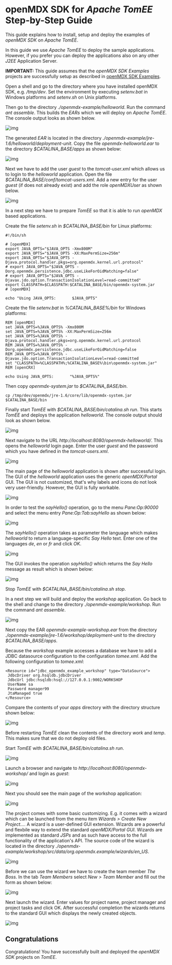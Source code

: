 # openMDX SDK for _Apache TomEE_ Step-by-Step Guide #

This guide explains how to install, setup and deploy the examples of _openMDX SDK_ on _Apache TomEE_.

In this guide we use _Apache TomEE_ to deploy the sample applications. However, if you prefer you can deploy the applications also on any other _J2EE_ Application Server.

__IMPORTANT:__ This guide assumes that the _openMDX SDK Examples_ projects are successfully setup as described in [openMDX SDK Examples](./Examples.md).

Open a shell and go to the directory where you have installed openMDX SDK, e.g. _/tmp/dev_. Set the environment by executing _setenv.bat_ in Windows platforms and _setenv.sh_ on Unix platforms.

Then go to the directory _./openmdx-example/helloworld_. Run the command _ant assemble_. This builds the _EARs_ which we will deploy on _Apache TomEE_. The console output looks as shown below.

![img](files/StepByStepTomEE/StepByStepTomcat.pic090.png)

The generated _EAR_ is located in the directory _./openmdx-example/jre-1.6/helloworld/deployment-unit_. Copy the file _openmdx-helloworld.ear_ to the directory _$CATALINA_BASE/apps_ as shown below:

![img](files/StepByStepTomEE/StepByStepTomcat.pic100.png)

Next we have to add the user _guest_ to the _tomcat-user.xml_ which allows us to login to the _helloworld_ application. Open the file _$CATALINA_BASE/conf/tomcat-users.xml_. Add a new entry for the user _guest_ (if does not already exist) and add the role _openMDXUser_ as shown below.

![img](files/StepByStepTomEE/StepByStepTomcat.pic120.png)

In a next step we have to prepare _TomEE_ so that it is able to run _openMDX_ based applications.

Create the file _setenv.sh_ in _$CATALINA_BASE/bin_ for Linux platforms:

~~~~~~
#!/bin/sh

# [openMDX]
export JAVA_OPTS="$JAVA_OPTS -Xmx800M"
export JAVA_OPTS="$JAVA_OPTS -XX:MaxPermSize=256m"
export JAVA_OPTS="$JAVA_OPTS -Djava.protocol.handler.pkgs=org.openmdx.kernel.url.protocol"
# export JAVA_OPTS="$JAVA_OPTS -Dorg.openmdx.persistence.jdbc.useLikeForOidMatching=false"
# export JAVA_OPTS="$JAVA_OPTS -Djavax.jdo.option.TransactionIsolationLevel=read-committed"
export CLASSPATH=$CLASSPATH:$CATALINA_BASE/bin/openmdx-system.jar
# [openMDX]

echo "Using JAVA_OPTS:       $JAVA_OPTS"
~~~~~~

Create the file _setenv.bat_ in _%CATALINA_BASE%/bin_ for Windows platforms:

~~~~~~
REM [openMDX]
set JAVA_OPTS=%JAVA_OPTS% -Xmx800M 
set JAVA_OPTS=%JAVA_OPTS% -XX:MaxPermSize=256m
set JAVA_OPTS=%JAVA_OPTS% -Djava.protocol.handler.pkgs=org.openmdx.kernel.url.protocol
REM JAVA_OPTS=%JAVA_OPTS% -Dorg.openmdx.persistence.jdbc.useLikeForOidMatching=false
REM JAVA_OPTS=%JAVA_OPTS% -Djavax.jdo.option.TransactionIsolationLevel=read-committed
set "CLASSPATH=%CLASSPATH%;%CATALINA_BASE%\bin\openmdx-system.jar"
REM [openCRX]

echo Using JAVA_OPTS:       "%JAVA_OPTS%"
~~~~~~

Then copy _openmdx-system.jar_ to _$CATALINA_BASE/bin_.

~~~~~~
cp /tmp/dev/openmdx/jre-1.6/core/lib/openmdx-system.jar $CATALINA_BASE/bin
~~~~~~

Finally start _TomEE_ with _$CATALINA_BASE/bin/catalina.sh run_. This starts _TomEE_ and deploys the application _helloworld_. The console output should look as shown below.

![img](files/StepByStepTomEE/StepByStepTomcat.pic130.png)

Next navigate to the URL _http://localhost:8080/openmdx-helloworld/_. This opens the _helloworld_ login page. Enter the user _guest_ and the password which you have defined in the _tomcat-users.xml_.

![img](files/StepByStepTomEE/StepByStepTomcat.pic140.png)

The main page of the _helloworld_ application is shown after successful login. The GUI of the _helloworld_ application uses the generic _openMDX/Portal_ GUI. The GUI is not customized, that's why labels and icons do not look very user-friendly. However, the GUI is fully workable.

![img](files/StepByStepTomEE/StepByStepTomcat.pic150.png)

In order to test the _sayHello()_ operation, go to the menu _Pane:Op:90000_ and select the menu entry _Pane:Op:Tab:sayHello_ as shown below:

![img](files/StepByStepTomEE/StepByStepTomcat.pic160.png)

The _sayHello()_ operation takes as parameter the language which makes _helloworld_ to return a language-specific _Say Hello_ text. Enter one of the languages _de_, _en_ or _fr_ and click _OK_.

![img](files/StepByStepTomEE/StepByStepTomcat.pic170.png)

The GUI invokes the operation _sayHello()_ which returns the _Say Hello_ message as result which is shown below:

![img](files/StepByStepTomEE/StepByStepTomcat.pic180.png)

Stop _TomEE_ with _$CATALINA_BASE/bin/catalina.sh stop_.

In a next step we will build and deploy the _workshop_ application. Go back to the shell and change to the directory _./openmdx-example/workshop_. Run the command _ant assemble_.

![img](files/StepByStepTomEE/StepByStepTomcat.pic190.png)

Next copy the EAR _openmdx-example-workshop.ear_ from the directory _./openmdx-example/jre-1.6/workshop/deployment-unit_ to the directory _$CATALINA_BASE/apps_.

Because the _workshop_ example accesses a database we have to add a JDBC datasource configuration to the configuration _tomee.xml_. Add the following configuration to _tomee.xml_:

~~~~~~
<Resource id="jdbc_openmdx_example_workshop" type="DataSource">
 JdbcDriver org.hsqldb.jdbcDriver
 JdbcUrl jdbc:hsqldb:hsql://127.0.0.1:9002/WORKSHOP
 UserName sa
 Password manager99
 JtaManaged true
</Resource>
~~~~~~

Compare the contents of your _apps_ directory with the directory structure shown below:

![img](files/StepByStepTomEE/StepByStepTomcat.pic230.png)

Before restarting _TomEE_ clean the contents of the directory _work_ and _temp_. This makes sure that we do not deploy old files.

Start _TomEE_ with _$CATALINA_BASE/bin/catalina.sh run_.

![img](files/StepByStepTomEE/StepByStepTomcat.pic250.png)

Launch a browser and navigate to _http://localhost:8080/openmdx-workshop/_ and login as _guest_:

![img](files/StepByStepTomEE/StepByStepTomcat.pic260.png)

Next you should see the main page of the workshop application:

![img](files/StepByStepTomEE/StepByStepTomcat.pic290.png)

The project comes with some basic customizing. E.g. it comes with a wizard which can be launched from the menu item _Wizards > Create New Project..._. A wizard is a user-defined GUI extension. Wizards are a powerful and flexbile way to extend the standard _openMDX/Portal GUI_. Wizards are implemented as standard _JSPs_ and as such have access to the full functionality of the application's API. The source code of the wizard is located in the directory _./openmdx-example/workshop/src/data/org.openmdx.example/wizards/en_US_.

![img](files/StepByStepTomEE/StepByStepTomcat.pic300.png)

Before we can use the wizard we have to create the team member _The Boss_. In the tab _Team Members_ select _New > Team Member_ and fill out the form as shown below:

![img](files/StepByStepTomEE/StepByStepTomcat.pic310.png)

Next launch the wizard. Enter values for project name, project manager and project tasks and click OK. After successful completion the wizards returns to the standard GUI which displays the newly created objects.

![img](files/StepByStepTomEE/StepByStepTomcat.pic320.png)

## Congratulations ##
Congratulations! You have successfully built and deployed the _openMDX SDK_ projects on _TomEE_.